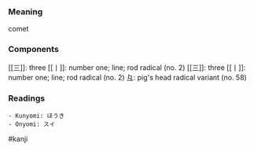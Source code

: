 ### Meaning

comet

### Components

[[三]]: three [[丨]]: number one; line; rod radical (no. 2) [[三]]: three [[丨]]: number one; line; rod radical (no. 2) 彑: pig's head radical variant (no. 58)

### Readings

```
- Kunyomi: ほうき
- Onyomi: スイ
```

#kanji